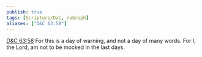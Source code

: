 ```yaml
---
publish: true
tags: [Scripture/DaC, noGraph]
aliases: ["D&C 63:58"]
---
```

[D&C 63:58](https://churchofjesuschrist.org/study/scriptures/dc-testament/dc/63?lang=eng&id=p58#p58) For this is a day of warning, and not a day of many words. For I, the Lord, am not to be mocked in the last days.

